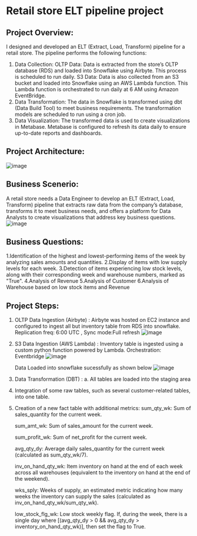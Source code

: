 # Retail store ELT pipeline project
## Project Overview: 
I designed and developed an ELT (Extract, Load, Transform) pipeline for a retail store. The pipeline performs the following functions:
1. Data Collection:
OLTP Data: Data is extracted from the store’s OLTP database (RDS) and loaded into Snowflake using Airbyte. This process is scheduled to run daily.
S3 Data: Data is also collected from an S3 bucket and loaded into Snowflake using an AWS Lambda function. This Lambda function is orchestrated to run daily at 6 AM using Amazon EventBridge.
2. Data Transformation:
The data in Snowflake is transformed using dbt (Data Build Tool) to meet business requirements. The transformation models are scheduled to run using a cron job.
3. Data Visualization:
The transformed data is used to create visualizations in Metabase. Metabase is configured to refresh its data daily to ensure up-to-date reports and dashboards.

## Project Architecture:
![image](https://github.com/user-attachments/assets/271dd6cd-42d9-4607-ae0d-553862a0d50c)

## Business Scenerio:
A retail store needs a Data Engineer to develop an ELT (Extract, Load, Transform) pipeline that extracts raw data from the company’s database, transforms it to meet business needs, and offers a platform for Data Analysts to create visualizations that address key business questions.
![image](https://github.com/user-attachments/assets/7133e9d8-a812-4ba5-b063-386e92e2d0ea)

## Business Questions:

1.Identification of the highest and lowest-performing items of the week by analyzing sales amounts and quantities.
2.Display of items with low supply levels for each week.
3.Detection of items experiencing low stock levels, along with their corresponding week and warehouse numbers, marked as "True".
4.Analysis of Revenue 
5.Analysis of Customer 
6.Analysis of Warehouse based on low stock items and Revenue



## Project Steps:
1. OLTP Data Ingestion (Airbyte) : Airbyte was hosted on EC2 instance and configured to ingest all but inventory table from RDS into snowflake. Replication freq: 6:00 UTC , Sync mode:Full refresh
   ![image](https://github.com/user-attachments/assets/2be7972a-3275-4b0a-beb6-3bbc9a68ba24)

2. S3 Data Ingestion (AWS Lambda) : Inventory table is ingested using a custom python function powered by Lambda. Orchestration: Eventbridge
    ![image](https://github.com/user-attachments/assets/a05fab36-d285-48b6-9b6c-6be9b7f99ee0)

    Data Loaded into snowflake sucessfully as shown below
   ![image](https://github.com/user-attachments/assets/c6baff4d-9817-4189-a672-a6f7f3629e8f)

3. Data Transformation (DBT) :
   a. All tables are loaded into the staging area
5. Integration of some raw tables, such as several customer-related tables, into one table.
6. Creation of a new fact table with additional metrics:
    sum_qty_wk: Sum of sales_quantity for the current week.
  
    sum_amt_wk: Sum of sales_amount for the current week.
    
    sum_profit_wk: Sum of net_profit for the current week.
    
    avg_qty_dy: Average daily sales_quantity for the current week (calculated as sum_qty_wk/7).
    
    inv_on_hand_qty_wk: Item inventory on hand at the end of each week across all warehouses (equivalent to the inventory on hand at the end of the weekend).
    
    wks_sply: Weeks of supply, an estimated metric indicating how many weeks the inventory can supply the sales (calculated as inv_on_hand_qty_wk/sum_qty_wk).
    
    low_stock_flg_wk: Low stock weekly flag. If, during the week, there is a single day where [(avg_qty_dy > 0 && avg_qty_dy > inventory_on_hand_qty_wk)], then set the flag to True.
